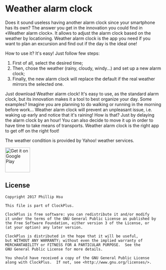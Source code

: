 # Weather alarm clock
Does it sound useless having another alarm clock since your smartphone has its own? The answer you get in the innovation you could find in «Weather alarm clock». It allows to adjust the alarm clock based on the weather by locationing. Weather alarm clock is the app you need if you want to plan an excursion and find out if the day is the ideal one!

How to use it? It's easy! Just follow few steps:
1) First of all, select the desired time;
2) Then, chose the weather (rainy, cloudy, windy...) and set up a new alarm clock;
3) Finally, the new alarm clock will replace the default if the real weather mirrors the selected one.

Just download Weather alarm clock! It's easy to use, as the standard alarm clock, but its innovation makes it a tool to best organize your day. Some examples?
Imagine you are planning to do walking or running in the morning before work... Weather alarm clock will prevent an unpleasant issue, i.e. waking up early and notice that it's raining! How is that? Just by delaying the alarm clock by an hour! You can also decide to move it up in order to have time to take means of transports.
Weather alarm clock is the right app to get off on the right foot!

The weather condition is provided by Yahoo! weather services.

<a href='https://play.google.com/store/apps/details?id=com.claudiofus.clock2&hl=en&pcampaignid=MKT-Other-global-all-co-prtnr-py-PartBadge-Mar2515-1'><img alt='Get it on Google Play' src='https://play.google.com/intl/en_us/badges/images/generic/en_badge_web_generic.png' height='80'/></a>

## License
```
Copyright 2017 Phillip Hsu

This file is part of ClockPlus.

ClockPlus is free software: you can redistribute it and/or modify
it under the terms of the GNU General Public License as published by
the Free Software Foundation, either version 3 of the License, or
(at your option) any later version.

ClockPlus is distributed in the hope that it will be useful,
but WITHOUT ANY WARRANTY; without even the implied warranty of
MERCHANTABILITY or FITNESS FOR A PARTICULAR PURPOSE.  See the
GNU General Public License for more details.

You should have received a copy of the GNU General Public License
along with ClockPlus.  If not, see <http://www.gnu.org/licenses/>.
```
